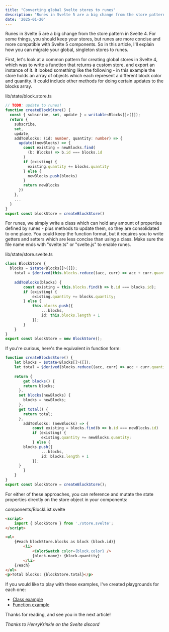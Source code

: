 ```yaml
---
title: "Converting global Svelte stores to runes"
description: "Runes in Svelte 5 are a big change from the store pattern in Svelte 4. Let's look at how to migrate your stores to runes."
date: '2025-01-20'
---
```


Runes in Svelte 5 are a big change from the store pattern in Svelte 4. For some things, you should keep your stores, but runes are more concise and more compatible with Svelte 5 components. So in this article, I'll explain how you can migrate your global, singleton stores to runes.

First, let's look at a common pattern for creating global stores in Svelte 4, which was to write a function that returns a custom store, and export an instance of it. It looked something like the following - in this example the store holds an array of objects which each represent a different block color and quantity. It could include other methods for doing certain updates to the blocks array.

lib/state/block.store.ts
```ts
// TODO: update to runes!
function createBlockStore() {
  const { subscribe, set, update } = writable<Blocks[]>([]);
  return {
    subscribe,
    set,
    update,
    addToBlocks: (id: number, quantity: number) => {
      update((newBlocks) => {
        const existing = newBlocks.find(
          (b: Blocks) => b.id === blocks.id
        )
        if (existing) {
          existing.quantity += blocks.quantity
        } else {
          newBlocks.push(blocks)
        }
        return newBlocks
      })
    },
    ...
  }
}
export const blockStore = createBlockStore()
```

For runes, we simply write a class which can hold any amount of properties defined by runes - plus methods to update them, so they are consolidated to one place. You could keep the function format, but it requires you to write getters and setters which are less concise than using a class. Make sure the file name ends with "svelte.ts" or "svelte.js" to enable runes.

lib/state/store.svelte.ts
```ts
class BlockStore {
  blocks = $state<Blocks[]>([]);
	total = $derived(this.blocks.reduce((acc, curr) => acc + curr.quantity, 0));
	
	addToBlocks(blocks) {
		const existing = this.blocks.find(b => b.id === blocks.id);
		if (existing) {
			existing.quantity += blocks.quantity;
		} else {
			this.blocks.push({
				...blocks,
				id: this.blocks.length + 1
			});
		}
	}
}
export const blockStore = new BlockStore();
```

If you're curious, here's the equivalent in function form:

```ts
function createBlocksStore() {
	let blocks = $state<Blocks[]>([]);
	let total = $derived(blocks.reduce((acc, curr) => acc + curr.quantity, 0));
	
	return {
		get blocks() {
	    return blocks;
	  },
	  set blocks(newBlocks) {
	    blocks = newBlocks;
	  },
	  get total() {
	    return total;
	  },
		addToBlocks: (newBlocks) => {
			const existing = blocks.find(b => b.id === newBlocks.id)
			if (existing) {
				existing.quantity += newBlocks.quantity;
			} else {
        blocks.push({
				...blocks,
				id: blocks.length + 1
			});
      }
		}
	}
}
export const blockStore = createBlockStore();
```

For either of these approaches, you can reference and mutate the state properties directly on the store object in your components:

components/BlockList.svelte
```html
<script>
	import { blockStore } from './store.svelte';
</script>

<ul>
	{#each blockStore.blocks as block (block.id)}
		<li>
			<ColorSwatch color={block.color} />
			{block.name}: {block.quantity}
		</li>
	{/each}
</ul>
<p>Total blocks: {blockStore.total}</p>
```

If you would like to play with these examples, I've created playgrounds for each one:
- [Class example](https://svelte.dev/playground/cc2b07014d8b4e4bb62bd78165cb1237?version=5.17.3)
- [Function example](https://svelte.dev/playground/5ea7ad30f8404f0b8a11315a3bb133f6?version=5.17.3)

Thanks for reading, and see you in the next article!

_Thanks to HenryKrinkle on the Svelte discord_